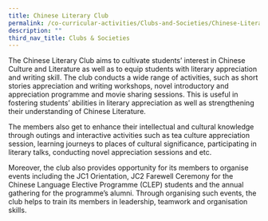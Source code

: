 ```yaml
---
title: Chinese Literary Club
permalink: /co-curricular-activities/Clubs-and-Societies/Chinese-Literary-Club/
description: ""
third_nav_title: Clubs & Societies
---
```

The Chinese Literary Club aims to cultivate students’ interest in Chinese Culture and Literature as well as to equip students with literary appreciation and writing skill. The club conducts a wide range of activities, such as short stories appreciation and writing workshops, novel introductory and appreciation programme and movie sharing sessions. This is useful in fostering students’ abilities in literary appreciation as well as strengthening their understanding of Chinese Literature.

The members also get to enhance their intellectual and cultural knowledge through outings and interactive activities such as tea culture appreciation session, learning journeys to places of cultural significance, participating in literary talks, conducting novel appreciation sessions and etc.

Moreover, the club also provides opportunity for its members to organise events including the JC1 Orientation, JC2 Farewell Ceremony for the Chinese Language Elective Programme (CLEP) students and the annual gathering for the programme’s alumni. Through organising such events, the club helps to train its members in leadership, teamwork and organisation skills.